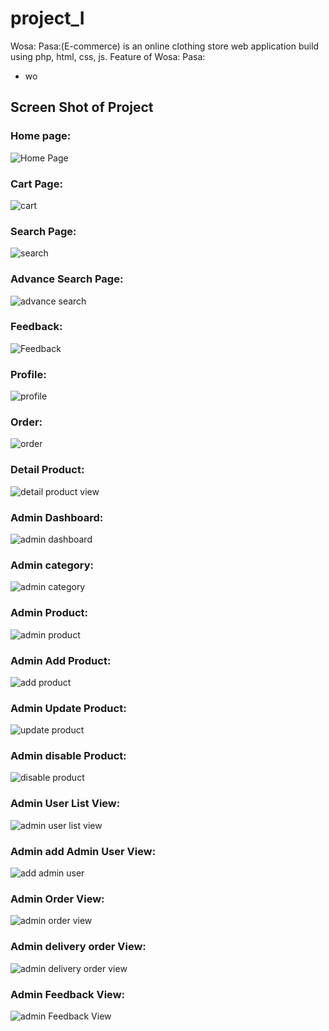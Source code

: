 # project_I
Wosa: Pasa:(E-commerce) is an online clothing store web application build using php, html, css, js.
Feature of Wosa: Pasa:
- wo


## Screen Shot of Project

### Home page:
![Home Page](https://raw.githubusercontent.com/RohilPrajapati/Wosa-Pasa/main/screenshot/landingpage.jpg)

### Cart Page:
![cart](https://raw.githubusercontent.com/RohilPrajapati/Wosa-Pasa/main/screenshot/cart.jpg)


### Search Page:
![search](https://raw.githubusercontent.com/RohilPrajapati/Wosa-Pasa/main/screenshot/search.jpg)

### Advance Search Page:
![advance search](https://raw.githubusercontent.com/RohilPrajapati/Wosa-Pasa/main/screenshot/adv_search.jpg)

### Feedback:
![Feedback](https://raw.githubusercontent.com/RohilPrajapati/Wosa-Pasa/main/screenshot/feedback.jpg)

### Profile:
![profile](https://raw.githubusercontent.com/RohilPrajapati/Wosa-Pasa/main/screenshot/profile.jpg)

### Order:
![order](https://raw.githubusercontent.com/RohilPrajapati/Wosa-Pasa/main/screenshot/order.jpg)

### Detail Product:
![detail product view](https://raw.githubusercontent.com/RohilPrajapati/Wosa-Pasa/main/screenshot/detail_product_view.jpg)

### Admin Dashboard:
![admin dashboard](https://raw.githubusercontent.com/RohilPrajapati/Wosa-Pasa/main/screenshot/admin_dashboard.jpg)

### Admin category:
![admin category](https://raw.githubusercontent.com/RohilPrajapati/Wosa-Pasa/main/screenshot/admin_category.jpg)

### Admin Product:
![admin product](https://raw.githubusercontent.com/RohilPrajapati/Wosa-Pasa/main/screenshot/admin_product.jpg)

### Admin Add Product:
![add product](https://raw.githubusercontent.com/RohilPrajapati/Wosa-Pasa/main/screenshot/admin_addproduct.jpg)

### Admin Update Product:
![update product](https://raw.githubusercontent.com/RohilPrajapati/Wosa-Pasa/main/screenshot/admin_update.jpg)

### Admin disable Product:
![disable product](https://raw.githubusercontent.com/RohilPrajapati/Wosa-Pasa/main/screenshot/admin_disable_product.jpg)

### Admin User List View:
![admin user list view](https://raw.githubusercontent.com/RohilPrajapati/Wosa-Pasa/main/screenshot/admin_user.jpg)

### Admin add Admin User View:
![add admin user](https://raw.githubusercontent.com/RohilPrajapati/Wosa-Pasa/main/screenshot/admin_add_admin_user.jpg)

### Admin Order View:
![admin order view](https://raw.githubusercontent.com/RohilPrajapati/Wosa-Pasa/main/screenshot/admin_order.jpg)

### Admin delivery order View:
![admin delivery order view](https://raw.githubusercontent.com/RohilPrajapati/Wosa-Pasa/main/screenshot/admin_delivery_order.jpg)


### Admin Feedback View:
![admin Feedback View](https://raw.githubusercontent.com/RohilPrajapati/Wosa-Pasa/main/screenshot/admin_feedback.jpg)
